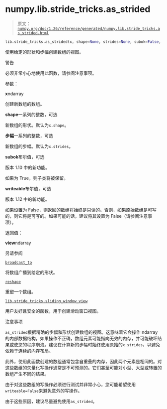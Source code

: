 # numpy.lib.stride_tricks.as_strided

> 原文：[`numpy.org/doc/1.26/reference/generated/numpy.lib.stride_tricks.as_strided.html`](https://numpy.org/doc/1.26/reference/generated/numpy.lib.stride_tricks.as_strided.html)

```py
lib.stride_tricks.as_strided(x, shape=None, strides=None, subok=False, writeable=True)
```

使用给定的形状和步幅创建数组的视图。

警告

必须非常小心地使用此函数，请参阅注意事项。

参数：

**x**ndarray

创建新数组的数组。

**shape**一系列的整数，可选

新数组的形状。默认为`x.shape`。

**步幅**一系列的整数，可选

新数组的步幅。默认为`x.strides`。

**subok**布尔值，可选

版本 1.10 中的新功能。

如果为 True，则子类将被保留。

**writeable**布尔值，可选

版本 1.12 中的新功能。

如果设置为 False，则返回的数组将始终是只读的。否则，如果原始数组是可写的，则它将是可写的。如果可能的话，建议将其设置为 False（请参阅注意事项）。

返回值：

**view**ndarray

另请参阅

[`broadcast_to`](https://numpy.org/doc/1.26/reference/generated/numpy.broadcast_to.html#numpy.broadcast_to "numpy.broadcast_to")

将数组广播到给定的形状。

[`reshape`](https://numpy.org/doc/1.26/reference/generated/numpy.reshape.html "numpy.reshape")

重塑一个数组。

[`lib.stride_tricks.sliding_window_view`](https://numpy.org/doc/1.26/reference/generated/numpy.lib.stride_tricks.sliding_window_view.html#numpy.lib.stride_tricks.sliding_window_view "numpy.lib.stride_tricks.sliding_window_view")

用户友好且安全的函数，用于创建滑动窗口视图。

注意事项

`as_strided`根据精确的步幅和形状创建数组的视图。这意味着它会操作 ndarray 的内部数据结构，如果操作不正确，数组元素可能指向无效的内存，并可能破坏结果或使您的程序崩溃。建议在计算新的步幅时始终使用原始的`x.strides`，以避免依赖于连续的内存布局。

此外，使用此函数创建的数组通常包含自重叠的内存，因此两个元素是相同的。对这些数组的矢量化写操作通常是不可预测的。它们甚至可能对小型、大型或转置的数组产生不同的结果。

由于对这些数组的写操作必须进行测试并非常小心，您可能希望使用`writeable=False`来避免意外的写操作。

由于这些原因，建议尽量避免使用`as_strided`。
